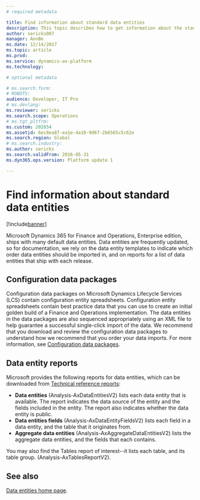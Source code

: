 ```yaml
---
# required metadata

title: Find information about standard data entities
description: This topic describes how to get information about the standard data entities that are available for Microsoft Dynamics 365 for Finance and Operations, Enterprise edition.
author: sericks007
manager: AnnBe
ms.date: 12/14/2017
ms.topic: article
ms.prod: 
ms.service: dynamics-ax-platform
ms.technology: 

# optional metadata

# ms.search.form: 
# ROBOTS: 
audience: Developer, IT Pro
# ms.devlang: 
ms.reviewer: sericks
ms.search.scope: Operations
# ms.tgt_pltfrm: 
ms.custom: 202654
ms.assetid: 6ec8ea87-ea1e-4a10-9d67-2b6565c5c62e
ms.search.region: Global
# ms.search.industry: 
ms.author: sericks
ms.search.validFrom: 2016-05-31
ms.dyn365.ops.version: Platform update 1

---
```


# Find information about standard data entities

[!include[banner](../includes/banner.md)]

Microsoft Dynamics 365 for Finance and Operations, Enterprise edition, ships with many default data entities. Data entities are frequently updated, so for documentation, we rely on the data entity templates to indicate which order data entities should be imported in, and on reports for a list of data entities that ship with each release.  

## Configuration data packages
Configuration data packages on Microsoft Dynamics Lifecycle Services (LCS) contain configuration entity spreadsheets. Configuration entity spreadsheets contain best practice data that you can use to create an initial golden build of a Finance and Operations implementation. The data entities in the data packages are also sequenced appropriately using an XML file to help guarantee a successful single-click import of the data. We recommend that you download and review the configuration data packages to understand how we recommend that you order your data imports. For more information, see [Configuration data packages](configuration-data-packages.md).

## Data entity reports
Microsoft provides the following reports for data entities, which can be downloaded from [Technical reference reports](https://mbs.microsoft.com/customersource/northamerica/AX/downloads/reports/axtechrefrep): 
- **Data entities** (Analysis-AxDataEntitiesV2) lists each data entity that is available. The report indicates the data source of the entity and the fields included in the entity. The report also indicates whether the data entity is public.
- **Data entities fields** (Analysis-AxDataEntityFieldsV2) lists each field in a data entity, and the table that it originates from.
- **Aggregate data entities** (Analysis-AxAggregateDataEntitiesV2) lists the aggregate data entities, and the fields that each contains. 

You may also find the Tables report of interest--it lists each table, and its table group. (Analysis-AxTablesReportV2).  


## See also
[Data entities home page](data-entities.md).
